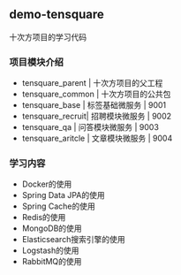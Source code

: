 ## demo-tensquare

十次方项目的学习代码


### 项目模块介绍

- tensquare_parent | 十次方项目的父工程
- tensquare_common | 十次方项目的公共包
- tensquare_base   | 标签基础微服务 | 9001
- tensquare_recruit| 招聘模块微服务 | 9002
- tensquare_qa | 问答模块微服务 | 9003
- tensquare_aritcle | 文章模块微服务 | 9004


### 学习内容

- Docker的使用
- Spring Data JPA的使用
- Spring Cache的使用
- Redis的使用
- MongoDB的使用
- Elasticsearch搜索引擎的使用
- Logstash的使用
- RabbitMQ的使用